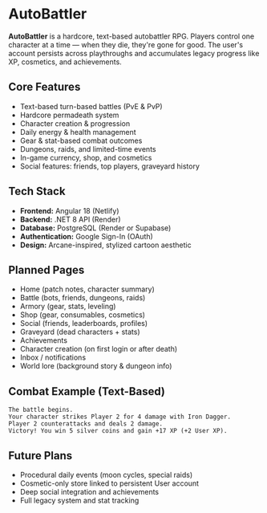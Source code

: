 # AutoBattler

**AutoBattler** is a hardcore, text-based autobattler RPG. Players control one character at a time — when they die, they're gone for good. The user's account persists across playthroughs and accumulates legacy progress like XP, cosmetics, and achievements.

## Core Features

- Text-based turn-based battles (PvE & PvP)
- Hardcore permadeath system
- Character creation & progression
- Daily energy & health management
- Gear & stat-based combat outcomes
- Dungeons, raids, and limited-time events
- In-game currency, shop, and cosmetics
- Social features: friends, top players, graveyard history

## Tech Stack

- **Frontend:** Angular 18 (Netlify)
- **Backend:** .NET 8 API (Render)
- **Database:** PostgreSQL (Render or Supabase)
- **Authentication:** Google Sign-In (OAuth)
- **Design:** Arcane-inspired, stylized cartoon aesthetic

## Planned Pages

- Home (patch notes, character summary)
- Battle (bots, friends, dungeons, raids)
- Armory (gear, stats, leveling)
- Shop (gear, consumables, cosmetics)
- Social (friends, leaderboards, profiles)
- Graveyard (dead characters + stats)
- Achievements
- Character creation (on first login or after death)
- Inbox / notifications
- World lore (background story & dungeon info)

## Combat Example (Text-Based)

```
The battle begins.
Your character strikes Player 2 for 4 damage with Iron Dagger.
Player 2 counterattacks and deals 2 damage.
Victory! You win 5 silver coins and gain +17 XP (+2 User XP).
```

## Future Plans

- Procedural daily events (moon cycles, special raids)
- Cosmetic-only store linked to persistent User account
- Deep social integration and achievements
- Full legacy system and stat tracking
